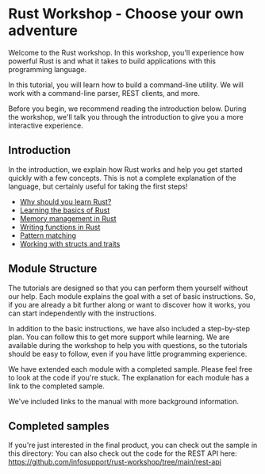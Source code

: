 # Rust Workshop - Choose your own adventure

Welcome to the Rust workshop. In this workshop, you'll experience how powerful Rust is and what it
takes to build applications with this programming language.

In this tutorial, you will learn how to build a command-line utility. We will work with a command-line parser,
REST clients, and more.

Before you begin, we recommend reading the introduction below. During the workshop, we'll talk you through the
introduction to give you a more interactive experience.

## Introduction

In the introduction, we explain how Rust works and help you get started quickly with a few concepts. This is not a
complete explanation of the language, but certainly useful for taking the first steps!

- [Why should you learn Rust?](docs/introduction/01-why-should-you-learn-rust.md)
- [Learning the basics of Rust](docs/introduction/02-learning-the-basics-of-rust.md)
- [Memory management in Rust](docs/introduction/03-memory-management-in-rust.md)
- [Writing functions in Rust](docs/introduction/04-writing-functions-in-rust.md)
- [Pattern matching](docs/introduction/05-pattern-matching.md)
- [Working with structs and traits](docs/introduction/06-working-with-structs-and-traits.md)

## Module Structure

The tutorials are designed so that you can perform them yourself without our help. Each module explains the goal 
with a set of basic instructions. So, if you are already a bit further along or want to discover how it
works, you can start independently with the instructions.

In addition to the basic instructions, we have also included a step-by-step plan. You can follow this to get more
support while learning. We are available during the workshop to help you with questions, so the tutorials should 
be easy to follow, even if you have little programming experience.

We have extended each module with a completed sample. Please feel free to look at the code if you're stuck. 
The explanation for each module has a link to the completed sample.

We've included links to the manual with more background information.

## Completed samples

If you're just interested in the final product, you can check out the sample in this directory:
You can also check out the code for the REST API here: https://github.com/infosupport/rust-workshop/tree/main/rest-api
